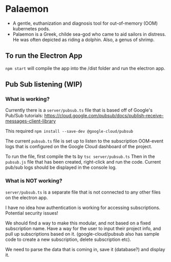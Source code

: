 # Palaemon

- A gentle, euthanization and diagnosis tool for out-of-memory (OOM) kubernetes pods. 
- Palaemon is a Greek, childe sea-god who came to aid sailors in distress. He was often depicted as riding a dolphin. Also, a genus of shrimp.

## To run the Electron App
`npm start` will compile the app into the /dist folder and run the electron app.

## Pub Sub listening (WIP)
### What is working?
Currently there is a `server/pubsub.ts` file that is based off of Google's Pub/Sub tutorials: https://cloud.google.com/pubsub/docs/publish-receive-messages-client-library

This required `npm install --save-dev @google-cloud/pubsub`

The current `pubsub.ts` file is set up to listen to the subscription OOM-event logs that is configured on the Google Cloud dashboard of the project. 

To run the file, first compile the ts by `tsc server/pubsub.ts`
Then in the `pubsub.js` file that has been created, right-click and run the code. Current pub/sub logs should be displayed in the console log. 

### What is NOT working?
`server/pubsub.ts` is a separate file that is not connected to any other files on the electron app. 

I have no idea how authentication is working for accessing subscriptions. Potential security issues!

We should find a way to make this modular, and not based on a fixed subscription name. Have a way for the user to input their project info, and pull up subscriptions based on it. (google-cloud/pubsub also has sample code to create a new subscription, delete subscription etc).

We need to parse the data that is coming in, save it (database?) and display it. 
